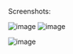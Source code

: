 Screenshots:

![image](https://user-images.githubusercontent.com/59819486/188056177-67af8d11-6149-4b72-8bed-2f5531ba270b.png)
![image](https://user-images.githubusercontent.com/59819486/188056644-85fbf7c8-11ce-427a-80ea-f4c896fcc874.png)

![image](https://user-images.githubusercontent.com/59819486/188056420-a2dcc7c7-79ad-4f7a-8124-60fa8d8c1d8f.png)

